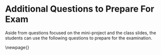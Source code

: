 # Additional Questions to Prepare For Exam

Aside from questions focused on the mini-project and the class slides, the students can use the following
questions to prepare for the examination.

\newpage{}